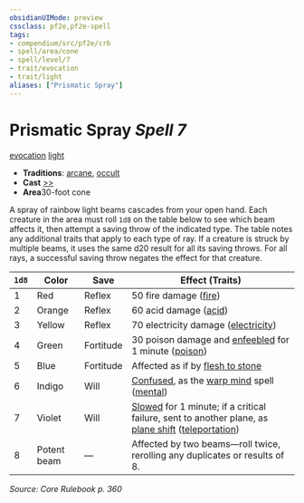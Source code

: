 ```yaml
---
obsidianUIMode: preview
cssclass: pf2e,pf2e-spell
tags:
- compendium/src/pf2e/crb
- spell/area/cone
- spell/level/7
- trait/evocation
- trait/light
aliases: ["Prismatic Spray"]
---
```

# Prismatic Spray *Spell 7*   
[evocation](../../Rules/traits/evocation.md)  [light](../../Rules/traits/light.md)  

- **Traditions**: [arcane](../../Rules/traits/arcane.md), [occult](../../Rules/traits/occult.md)
- **Cast** [>>](../../Rules/core-rulebook/chapter-9-playing-the-game.md#Actions "Two-Action") 
- **Area**30-foot cone

A spray of rainbow light beams cascades from your open hand. Each creature in the area must roll `1d8` on the table below to see which beam affects it, then attempt a saving throw of the indicated type. The table notes any additional traits that apply to each type of ray. If a creature is struck by multiple beams, it uses the same d20 result for all its saving throws. For all rays, a successful saving throw negates the effect for that creature.

| `1d8` | Color | Save | Effect (Traits) |
|-------|-------|------|-----------------|
| 1 | Red | Reflex | 50 fire damage ([fire](../../Rules/traits/fire.md)) |
| 2 | Orange | Reflex | 60 acid damage ([acid](../../Rules/traits/acid.md)) |
| 3 | Yellow | Reflex | 70 electricity damage ([electricity](../../Rules/traits/electricity.md)) |
| 4 | Green | Fortitude | 30 poison damage and [enfeebled](../../Rules/conditions.md#Enfeebled) for 1 minute ([poison](../../Rules/traits/poison.md)) |
| 5 | Blue | Fortitude | Affected as if by [flesh to stone](flesh-to-stone.md) |
| 6 | Indigo | Will | [Confused](../../Rules/conditions.md#Confused), as the [warp mind](warp-mind.md) spell ([mental](../../Rules/traits/mental.md)) |
| 7 | Violet | Will | [Slowed](../../Rules/conditions.md#Slowed) for 1 minute; if a critical failure, sent to another plane, as [plane shift](plane-shift.md) ([teleportation](../../Rules/traits/teleportation.md)) |
| 8 | Potent beam | — | Affected by two beams—roll twice, rerolling any duplicates or results of 8. |


*Source: Core Rulebook p. 360*